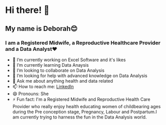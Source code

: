 # Hi there! 👋

## My name is Deborah😊

### I am a Registered Midwife, a Reproductive Healthcare Provider and a Data Analyst❤

- 🔭 I’m currently working on Excel Software and it's likes
- 🌱 I’m currently learning Data Anaysis
- 👯 I’m looking to collaborate on Data Analysis
- 🤔 I’m looking for help with advanced knowledge on Data Analysis
- 💬 Ask me about anything health and data related
- 📫 How to reach me: [LinkedIn](https://www.linkedin.com/in/ojukwu-deborah-403a37232?utm_source=share&utm_campaign=share_via&utm_content=profile&utm_medium=ios_app)
- 😄 Pronouns: She
- ⚡ Fun fact: I'm a Registered Midwife and Reproductive Health Care Provider who really enjoy health educating women of childbearing ages during the Pre conception stage, Pregnancy, Labour and Postpartum.I am currently trying to harness the fun in the Data Analysis world.
  
